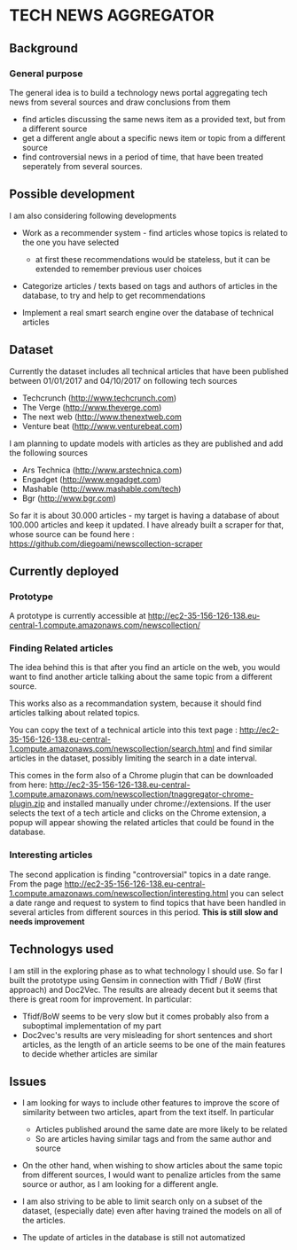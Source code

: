 # TECH NEWS AGGREGATOR

## Background

### General purpose

The general idea is to build a technology news portal aggregating tech news from several sources and draw conclusions from them

* find articles discussing the same news item as a provided text, but from a different source
* get a different angle about a specific news item or topic from a different source
* find controversial news in a period of time, that have been treated seperately from several sources.

## Possible development

I am also considering following developments

* Work as a recommender system - find articles whose topics is related to the one you have selected
  * at first these recommendations would be stateless, but it can be extended to remember previous user choices

* Categorize articles / texts based on tags and authors of articles in the database, to try and help to get recommendations

* Implement a real smart search engine over the database of technical articles

## Dataset


Currently the dataset includes all technical articles that have been published between 01/01/2017 and 04/10/2017 on following tech sources

* Techcrunch (http://www.techcrunch.com)
* The Verge  (http://www.theverge.com)
* The next web (http://www.thenextweb.com
* Venture beat (http://www.venturebeat.com)

I am planning to update models with articles as they are published and add the following sources

* Ars Technica (http://www.arstechnica.com)
* Engadget     (http://www.engadget.com)
* Mashable     (http://www.mashable.com/tech)
* Bgr          (http://www.bgr.com)

So far it is about 30.000 articles - my target is having a database of about 100.000 articles and keep it updated. I have already built a scraper for that, whose source can be found here : https://github.com/diegoami/newscollection-scraper

## Currently deployed

### Prototype

A prototype is currently accessible at http://ec2-35-156-126-138.eu-central-1.compute.amazonaws.com/newscollection/


### Finding Related articles

The idea behind this is that after you find an article on the web, you would want to find another article talking about the same topic from a different source.

This works also as a recommandation system, because it should find articles talking about related topics.


You can copy the text of a technical article into this text page : http://ec2-35-156-126-138.eu-central-1.compute.amazonaws.com/newscollection/search.html  and find similar articles in the dataset, possibly limiting the search in a date interval.

This comes in the form also of a Chrome plugin that can be downloaded from here: http://ec2-35-156-126-138.eu-central-1.compute.amazonaws.com/newscollection/tnaggregator-chrome-plugin.zip and installed manually under chrome://extensions. If the user selects the text of a tech article and clicks on the Chrome extension, a popup will appear showing the related articles that could be found in the database.

### Interesting articles

The second application is finding "controversial" topics in a date range. From the page http://ec2-35-156-126-138.eu-central-1.compute.amazonaws.com/newscollection/interesting.html you can select a date range and request to system to find topics that have been handled in several articles from different sources in this period. **This is still slow and needs improvement**

## Technologys used

I am still in the exploring phase as to what technology I should use. So far I built the prototype using Gensim in connection with Tfidf / BoW (first approach) and Doc2Vec. The results are already decent but it seems that there is great room for improvement. In particular:

* Tfidf/BoW seems to be very slow but it comes probably also from a suboptimal implementation of my part
* Doc2vec's results are very misleading for short sentences and short articles, as the length of an article seems to be one of the main features to decide whether articles are similar

## Issues

* I am looking for ways to include other features to improve the score of similarity between two articles, apart from the text itself. In particular

  * Articles published around the same date are more likely to be related
  * So are articles having similar tags and from the same author and source

* On the other hand, when wishing to show articles about the same topic from different sources, I would want to penalize articles from the same source or author, as I am looking for a different angle.

* I am also striving to be able to limit search only on a subset of the dataset, (especially date) even after having trained the models on all of the articles.

* The update of articles in the database is still not automatized





